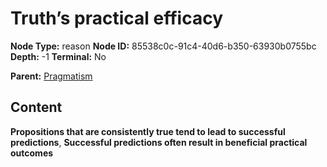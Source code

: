 # Truth’s practical efficacy

**Node Type:** reason
**Node ID:** 85538c0c-91c4-40d6-b350-63930b0755bc
**Depth:** -1
**Terminal:** No

**Parent:** [Pragmatism](pragmatism.md)

## Content

**Propositions that are consistently true tend to lead to successful predictions**, **Successful predictions often result in beneficial practical outcomes**
